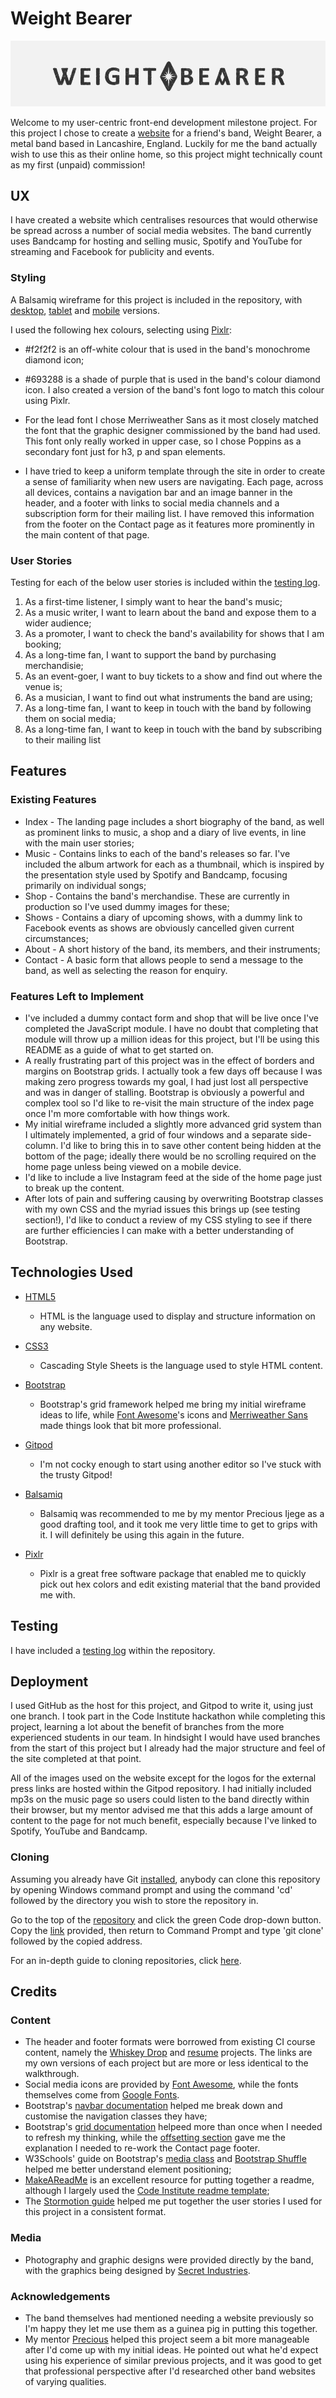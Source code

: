# Weight Bearer

![Weight Bearer Logo](/assets/images/icons/banner-text-line-900px.png)

Welcome to my user-centric front-end development milestone project. For this project I chose to create a [website](https://kiehozero.github.io/weightbearer/) for a friend's band, Weight Bearer, a metal band based in Lancashire, England. Luckily for me the band actually wish to use this as their online home, so this project might technically count as my first (unpaid) commission!
 

## UX

I have created a website which centralises resources that would otherwise be spread across a number of social media websites. The band currently uses Bandcamp for hosting and selling music, Spotify and YouTube for streaming and Facebook for publicity and events.

### Styling

A Balsamiq wireframe for this project is included in the repository, with [desktop](https://github.com/kiehozero/weightbearer/blob/master/wireframes/Weight%20Bearer%20Desktop%20Wireframes.pdf), [tablet](https://github.com/kiehozero/weightbearer/blob/master/wireframes/Weight%20Bearer%20Tablet%20Wireframes.pdf) and [mobile](https://github.com/kiehozero/weightbearer/blob/master/wireframes/Weight%20Bearer%20Mobile%20Wireframes.pdf) versions.

I used the following hex colours, selecting using [Pixlr](https://www.pixlr.com):

- #f2f2f2 is an off-white colour that is used in the band's monochrome diamond icon;

- #693288 is a shade of purple that is used in the band's colour diamond icon. I also created a version of the band's font logo to match this colour using Pixlr.

- For the lead font I chose Merriweather Sans as it most closely matched the font that the graphic designer commissioned by the band had used. This font only really worked in upper case, so I chose Poppins as a secondary font just for h3, p and span elements.

- I have tried to keep a uniform template through the site in order to create a sense of familiarity when new users are navigating. Each page, across all devices, contains a navigation bar and an image banner in the header, and a footer with links to social media channels and a subscription form for their mailing list. I have removed this information from the footer on the Contact page as it features more prominently in the main content of that page.

### User Stories

Testing for each of the below user stories is included within the [testing log](https://github.com/kiehozero/weightbearer/blob/master/TESTING.md).

1. As a first-time listener, I simply want to hear the band's music;
2. As a music writer, I want to learn about the band and expose them to a wider audience;
3. As a promoter, I want to check the band's availability for shows that I am booking;
4. As a long-time fan, I want to support the band by purchasing merchandisie;
5. As an event-goer, I want to buy tickets to a show and find out where the venue is;
6. As a musician, I want to find out what instruments the band are using;
7. As a long-time fan, I want to keep in touch with the band by following them on social media;
8. As a long-time fan, I want to keep in touch with the band by subscribing to their mailing list


## Features

### Existing Features

- Index - The landing page includes a short biography of the band, as well as prominent links to music, a shop and a diary of live events, in line with the main user stories;
- Music - Contains links to each of the band's releases so far. I've included the album artwork for each as a thumbnail, which is inspired by the presentation style used by Spotify and Bandcamp, focusing primarily on individual songs;
- Shop - Contains the band's merchandise. These are currently in production so I've used dummy images for these;
- Shows - Contains a diary of upcoming shows, with a dummy link to Facebook events as shows are obviously cancelled given current circumstances;
- About - A short history of the band, its members, and their instruments;
- Contact - A basic form that allows people to send a message to the band, as well as selecting the reason for enquiry.

### Features Left to Implement

- I've included a dummy contact form and shop that will be live once I've completed the JavaScript module. I have no doubt that completing that module will throw up a million ideas for this project, but I'll be using this README as a guide of what to get started on.
- A really frustrating part of this project was in the effect of borders and margins on Bootstrap grids. I actually took a few days off because I was making zero progress towards my goal, I had just lost all perspective and was in danger of stalling. Bootstrap is obviously a powerful and complex tool so I'd like to re-visit the main structure of the index page once I'm more comfortable with how things work.
- My initial wireframe included a slightly more advanced grid system than I ultimately implemented, a grid of four windows and a separate side-column. I'd like to bring this in to save other content being hidden at the bottom of the page; ideally there would be no scrolling required on the home page unless being viewed on a mobile device.
- I'd like to include a live Instagram feed at the side of the home page just to break up the content.
- After lots of pain and suffering causing by overwriting Bootstrap classes with my own CSS and the myriad issues this brings up (see testing section!), I'd like to conduct a review of my CSS styling to see if there are further efficiencies I can make with a better understanding of Bootstrap.


## Technologies Used

- [HTML5](https://en.wikipedia.org/wiki/HTML5)
    - HTML is the language used to display and structure information on any website.

- [CSS3](https://en.wikipedia.org/wiki/CSS3)
    - Cascading Style Sheets is the language used to style HTML content.

- [Bootstrap](https://getbootstrap.com/)
    - Bootstrap's grid framework helped me bring my initial wireframe ideas to life, while [Font Awesome](https://fontawesome.com/)'s icons and [Merriweather Sans](https://fonts.google.com/specimen/Merriweather+Sans) made things look that bit more professional.

- [Gitpod](https://www.gitpod.io/)
    - I'm not cocky enough to start using another editor so I've stuck with the trusty Gitpod!

- [Balsamiq](https://www.balsamiq.com/)
    - Balsamiq was recommended to me by my mentor Precious Ijege as a good drafting tool, and it took me very little time to get to grips with it. I will definitely be using this again in the future.

- [Pixlr](https://www.pixlr.com/)
    - Pixlr is a great free software package that enabled me to quickly pick out hex colors and edit existing material that the band provided me with.


## Testing

I have included a [testing log](https://github.com/kiehozero/weightbearer/blob/master/TESTING.md) within the repository.


## Deployment

I used GitHub as the host for this project, and Gitpod to write it, using just one branch. I took part in the Code Institute hackathon while completing this project, learning a lot about the benefit of branches from the more experienced students in our team. In hindsight I would have used branches from the start of this project but I already had the major structure and feel of the site completed at that point.

All of the images used on the website except for the logos for the external press links are hosted within the Gitpod repository. I had initially included mp3s on the music page so users could listen to the band directly within their browser, but my mentor advised me that this adds a large amount of content to the page for not much benefit, especially because I've linked to Spotify, YouTube and Bandcamp.

### Cloning

Assuming you already have Git [installed](https://git-scm.com/download/), anybody can clone this repository by opening Windows command prompt and using the command 'cd' followed by the directory you wish to store the repository in.

Go to the top of the [repository](https://github.com/kiehozero/weightbearer) and click the green Code drop-down button. Copy the [link](https://github.com/kiehozero/weightbearer.git) provided, then return to Command Prompt and type 'git clone' followed by the copied address.

For an in-depth guide to cloning repositories, click [here](https://www.howtogeek.com/451360/how-to-clone-a-github-repository/).

## Credits

### Content
- The header and footer formats were borrowed from existing CI course content, namely the [Whiskey Drop](https://github.com/kiehozero/WhiskeyDrop) and [resume](https://github.com/kiehozero/resume) projects. The links are my own versions of each project but are more or less identical to the walkthrough.
- Social media icons are provided by [Font Awesome](https://fontawesome.com/), while the fonts themselves come from [Google Fonts](https://fonts.google.com/).
- Bootstrap's [navbar documentation](https://getbootstrap.com/docs/4.0/components/navbar/) helped me break down and customise the navigation classes they have;
- Bootstrap's [grid documentation](https://getbootstrap.com/docs/4.0/layout/grid/#offsetting-columns) helpeed more than once when I needed to refresh my thinking, while the [offsetting section](https://getbootstrap.com/docs/4.0/layout/grid/#offsetting-columns) gave me the explanation I needed to re-work the Contact page footer.
- W3Schools' guide on Bootstrap's [media class](https://www.w3schools.com/Bootstrap/bootstrap_media_objects.asp) and [Bootstrap Shuffle](https://bootstrapshuffle.com/classes/sizing/w-100) helped me better understand element positioning;
- [MakeAReadMe](https://www.makeareadme.com/) is an excellent resource for putting together a readme, although I largely used the [Code Institute readme template](https://github.com/Code-Institute-Solutions/readme-template);
- The [Stormotion guide](https://www.stormotion.io/blog/how-to-write-a-good-user-story-with-examples-templates/) helped me put together the user stories I used for this project in a consistent format.

### Media
- Photography and graphic designs were provided directly by the band, with the graphics being designed by [Secret Industries](https://www.instagram.com/secretindustries/).

### Acknowledgements

- The band themselves had mentioned needing a website previously so I'm happy they let me use them as a guinea pig in putting this together.
- My mentor [Precious](https://github.com/precious-ijege) helped this project seem a bit more manageable after I'd come up with my initial ideas. He pointed out what he'd expect using his experience of similar previous projects, and it was good to get that professional perspective after I'd researched other band websites of varying qualities.